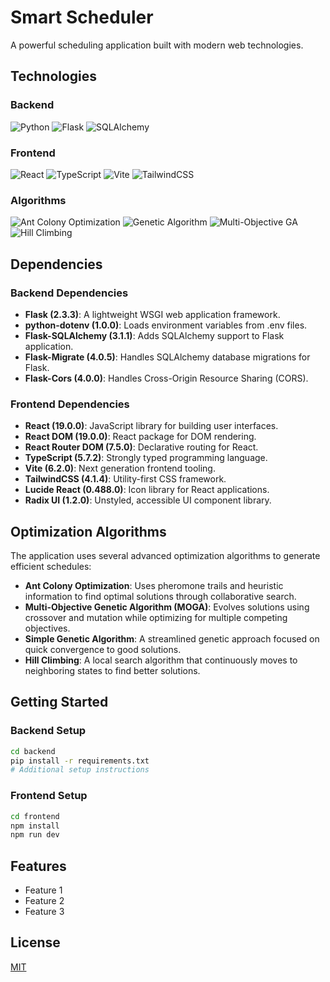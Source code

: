 # Smart Scheduler

A powerful scheduling application built with modern web technologies.

## Technologies

### Backend
![Python](https://img.shields.io/badge/Python-3776AB?style=for-the-badge&logo=python&logoColor=white)
![Flask](https://img.shields.io/badge/Flask-000000?style=for-the-badge&logo=flask&logoColor=white)
![SQLAlchemy](https://img.shields.io/badge/SQLAlchemy-D71F00?style=for-the-badge&logo=python&logoColor=white)

### Frontend
![React](https://img.shields.io/badge/React-61DAFB?style=for-the-badge&logo=react&logoColor=black)
![TypeScript](https://img.shields.io/badge/TypeScript-3178C6?style=for-the-badge&logo=typescript&logoColor=white)
![Vite](https://img.shields.io/badge/Vite-646CFF?style=for-the-badge&logo=vite&logoColor=white)
![TailwindCSS](https://img.shields.io/badge/Tailwind_CSS-06B6D4?style=for-the-badge&logo=tailwind-css&logoColor=white)

### Algorithms
![Ant Colony Optimization](https://img.shields.io/badge/Ant_Colony-4B275F?style=for-the-badge&logo=antdesign&logoColor=white)
![Genetic Algorithm](https://img.shields.io/badge/Genetic_Algorithm-E34F26?style=for-the-badge&logo=genetic&logoColor=white)
![Multi-Objective GA](https://img.shields.io/badge/MOGA-FF6B6B?style=for-the-badge&logo=evolve&logoColor=white)
![Hill Climbing](https://img.shields.io/badge/Hill_Climbing-009639?style=for-the-badge&logo=mountain&logoColor=white)

## Dependencies

### Backend Dependencies
- **Flask (2.3.3)**: A lightweight WSGI web application framework.
- **python-dotenv (1.0.0)**: Loads environment variables from .env files.
- **Flask-SQLAlchemy (3.1.1)**: Adds SQLAlchemy support to Flask application.
- **Flask-Migrate (4.0.5)**: Handles SQLAlchemy database migrations for Flask.
- **Flask-Cors (4.0.0)**: Handles Cross-Origin Resource Sharing (CORS).

### Frontend Dependencies
- **React (19.0.0)**: JavaScript library for building user interfaces.
- **React DOM (19.0.0)**: React package for DOM rendering.
- **React Router DOM (7.5.0)**: Declarative routing for React.
- **TypeScript (5.7.2)**: Strongly typed programming language.
- **Vite (6.2.0)**: Next generation frontend tooling.
- **TailwindCSS (4.1.4)**: Utility-first CSS framework.
- **Lucide React (0.488.0)**: Icon library for React applications.
- **Radix UI (1.2.0)**: Unstyled, accessible UI component library.

## Optimization Algorithms

The application uses several advanced optimization algorithms to generate efficient schedules:

- **Ant Colony Optimization**: Uses pheromone trails and heuristic information to find optimal solutions through collaborative search.
- **Multi-Objective Genetic Algorithm (MOGA)**: Evolves solutions using crossover and mutation while optimizing for multiple competing objectives.
- **Simple Genetic Algorithm**: A streamlined genetic approach focused on quick convergence to good solutions.
- **Hill Climbing**: A local search algorithm that continuously moves to neighboring states to find better solutions.

## Getting Started

### Backend Setup
```bash
cd backend
pip install -r requirements.txt
# Additional setup instructions
```

### Frontend Setup
```bash
cd frontend
npm install
npm run dev
```

## Features

- Feature 1
- Feature 2
- Feature 3

## License

[MIT](LICENSE)
